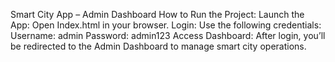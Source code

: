 Smart City App – Admin Dashboard
How to Run the Project:
Launch the App: Open Index.html in your browser.
Login: Use the following credentials:
Username: admin
Password: admin123
Access Dashboard: After login, you’ll be redirected to the Admin Dashboard to manage smart city operations.
